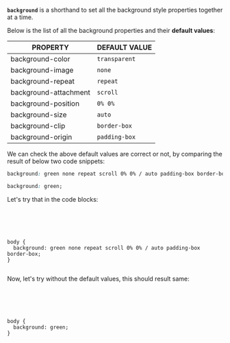 **`background`** is a shorthand to set
all the background style properties together at a time.

Below is the list of all the background properties and their **default values**:

| PROPERTY              | DEFAULT VALUE |
| --------------------- | ------------- |
| background-color      | `transparent` |
| background-image      | `none`        |
| background-repeat     | `repeat`      |
| background-attachment | `scroll`      |
| background-position   | `0% 0%`       |
| background-size       | `auto`        |
| background-clip       | `border-box`  |
| background-origin     | `padding-box` |


We can check the above default values are
correct or not, by comparing the result of below
two code snippets:

```css
background: green none repeat scroll 0% 0% / auto padding-box border-box;
```

```css
background: green;
```

Let's try that in the code blocks:

<codeblock language="css" type="lesson">
<code>
<panel language="html">
<body></body>
</panel>
<panel language="css">
body {
  background: green none repeat scroll 0% 0% / auto padding-box border-box;
}
</panel>
</code>
</codeblock>

Now, let's try without the default values, this should result same:

<codeblock language="css" type="lesson">
<code>
<panel language="html">
<body></body>
</panel>
<panel language="css">
body {
  background: green;
}
</panel>
</code>
</codeblock>
